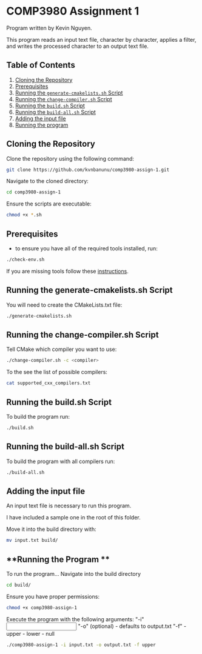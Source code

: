 # COMP3980 Assignment 1

Program written by Kevin Nguyen.

This program reads an input text file, character by character, applies a filter, and writes the processed character to an output text file.

## **Table of Contents**

1. [Cloning the Repository](#cloning-the-repository)
2. [Prerequisites](#Prerequisites)
3. [Running the `generate-cmakelists.sh` Script](#running-the-generate-cmakelistssh-script)
4. [Running the `change-compiler.sh` Script](#running-the-change-compilersh-script)
5. [Running the `build.sh` Script](#running-the-buildsh-script)
5. [Running the `build-all.sh` Script](#running-the-build-allsh-script)
6. [Adding the input file](#adding-the-input-file)
7. [Running the program](#running-the-program)

## **Cloning the Repository**

Clone the repository using the following command:

```bash
git clone https://github.com/kvnbanunu/comp3980-assign-1.git
```

Navigate to the cloned directory:

```bash
cd comp3980-assign-1
```

Ensure the scripts are executable:

```bash
chmod +x *.sh
```

## **Prerequisites**

- to ensure you have all of the required tools installed, run:
```bash
./check-env.sh
```

If you are missing tools follow these [instructions](https://docs.google.com/document/d/1ZPqlPD1mie5iwJ2XAcNGz7WeA86dTLerFXs9sAuwCco/edit?usp=drive_link).

## **Running the generate-cmakelists.sh Script**

You will need to create the CMakeLists.txt file:

```bash
./generate-cmakelists.sh
```

## **Running the change-compiler.sh Script**

Tell CMake which compiler you want to use:

```bash
./change-compiler.sh -c <compiler>
```

To the see the list of possible compilers:

```bash
cat supported_cxx_compilers.txt
```

## **Running the build.sh Script**

To build the program run:

```bash
./build.sh
```

## **Running the build-all.sh Script**

To build the program with all compilers run:

```bash
./build-all.sh
```

## **Adding the input file**

An input text file is necessary to run this program.

I have included a sample one in the root of this folder.

Move it into the build directory with:

```bash
mv input.txt build/
```

## **Running the Program **

To run the program...
Navigate into the build directory

```bash
cd build/
```

Ensure you have proper permissions:

```bash
chmod +x comp3980-assign-1
```

Execute the program with the following arguments:
"-i" <input text file>
"-o" <output text file> (optional)
    - defaults to output.txt
"-f" <filter>
    - upper
    - lower
    - null

```bash
./comp3980-assign-1 -i input.txt -o output.txt -f upper
```

